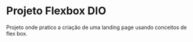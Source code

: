 # Projeto Flexbox DIO

Projeto onde pratico a criação de uma landing page usando conceitos de flex box.

